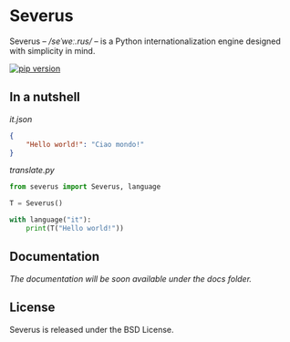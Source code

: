 # Severus

Severus – */seˈweː.rus/* – is a Python internationalization engine designed with simplicity in mind.

[![pip version](https://img.shields.io/pypi/v/severus.svg?style=flat)](https://pypi.python.org/pypi/Severus)

## In a nutshell

*it.json*

```json
{
    "Hello world!": "Ciao mondo!"
}
```

*translate.py*

```python
from severus import Severus, language

T = Severus()

with language("it"):
    print(T("Hello world!"))
```

## Documentation

*The documentation will be soon available under the docs folder.*

## License

Severus is released under the BSD License.
